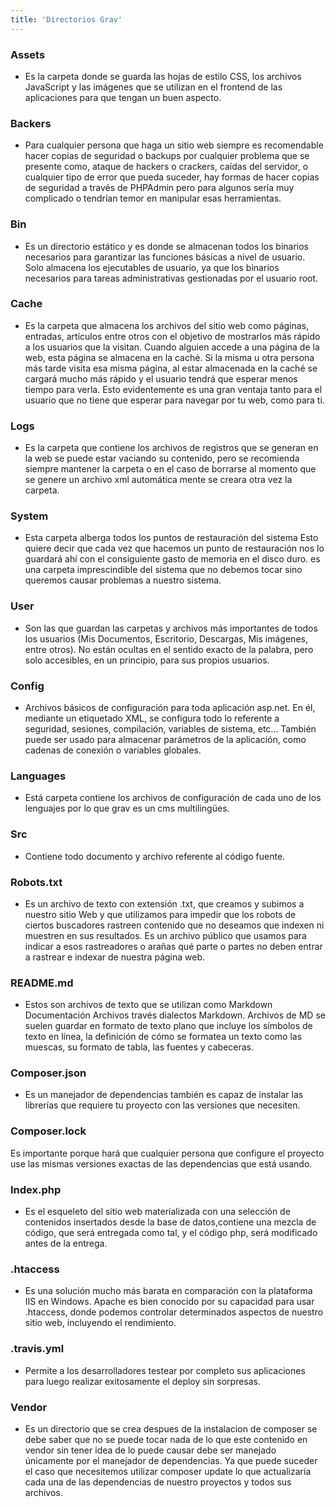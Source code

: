 ```yaml
---
title: 'Directorios Grav'
---
```


###   Assets
*  Es la carpeta donde se guarda  las hojas de estilo CSS, los archivos JavaScript y las imágenes que se utilizan en el frontend de las aplicaciones para que tengan un buen aspecto.
### Backers
*  Para cualquier persona que haga un sitio web siempre es recomendable hacer copias de seguridad o backups por cualquier problema que se presente como, ataque de hackers o crackers, caídas del servidor, o cualquier tipo de error que pueda suceder, hay formas de hacer copias de seguridad a través de PHPAdmin pero para algunos sería muy complicado o tendrían temor en manipular esas herramientas.
### Bin
*  Es un directorio estático y es donde se almacenan todos los binarios necesarios para garantizar las funciones básicas a nivel de usuario. Solo almacena los ejecutables de usuario, ya que los binarios necesarios para tareas administrativas gestionadas por el usuario root.
### Cache 
* Es la carpeta que almacena los archivos del sitio web como páginas, entradas, artículos entre otros con el objetivo de mostrarlos más rápido a los usuarios que la visitan. Cuando alguien accede a una página de la web, esta página se almacena en la caché. Si la misma u otra persona más tarde visita esa misma página, al estar almacenada en la caché se cargará mucho más rápido y el usuario tendrá que esperar menos tiempo para verla. Esto evidentemente es una gran ventaja tanto para el usuario que no tiene que esperar para navegar por tu web, como para ti.
### Logs
*  Es la carpeta que contiene los archivos de registros que se generan en la web se puede estar vaciando su contenido, pero se recomienda siempre mantener la carpeta o en el caso de borrarse al momento que se genere un archivo xml automática mente se creara otra vez la carpeta.
### System
*  Esta carpeta alberga todos los puntos de restauración del sistema Esto quiere decir que cada vez que hacemos un punto de restauración nos lo guardará ahí con el consiguiente gasto de memoria en el disco duro. es una carpeta imprescindible del sistema que no debemos tocar sino queremos causar problemas a nuestro sistema.
###  User 
*  Son las que guardan las carpetas y archivos más importantes de todos los usuarios (Mis Documentos, Escritorio, Descargas, Mis imágenes, entre otros). No están ocultas en el sentido exacto de la palabra, pero solo accesibles, en un principio, para sus propios usuarios.
### Config
*  Archivos básicos de configuración para toda aplicación asp.net. En él, mediante un etiquetado XML, se configura todo lo referente a seguridad, sesiones, compilación, variables de sistema, etc... También puede ser usado para almacenar parámetros de la aplicación, como cadenas de conexión o variables globales.
### Languages
 *  Está carpeta contiene los archivos de configuración de cada uno de los lenguajes por lo que grav es un cms multilingües.
### Src
*  Contiene todo documento y archivo referente al código fuente.
### Robots.txt 
*   Es un archivo de texto con extensión .txt, que creamos y subimos a nuestro sitio Web y que utilizamos para impedir que los robots de ciertos buscadores rastreen contenido que no deseamos que indexen ni muestren en sus resultados. Es un archivo público que usamos para indicar a esos rastreadores o arañas qué parte o partes no deben entrar a rastrear e indexar de nuestra página web.
### README.md
*  Estos son archivos de texto que se utilizan como Markdown Documentación Archivos través dialectos Markdown. Archivos de MD se suelen guardar en formato    de texto plano que incluye los símbolos de texto en línea, la definición de cómo se formatea un texto como las muescas, su formato de tabla, las fuentes y       cabeceras.
### Composer.json 
*  Es un manejador de dependencias también es capaz de instalar las librerías que requiere tu proyecto con las versiones que necesiten.
### Composer.lock
   Es importante porque hará que cualquier persona que configure el proyecto use las mismas versiones exactas de las dependencias que está usando.
### Index.php 
*  Es el esqueleto del sitio web materializada con una selección de contenidos insertados desde la base de datos,contiene una mezcla de código, que será entregada como tal, y el código php, será modificado antes de la entrega.
### .htaccess 
* Es una solución mucho más barata en comparación con la plataforma IIS en Windows. Apache es bien conocido por su capacidad para usar .htaccess, donde podemos controlar determinados aspectos de nuestro sitio web, incluyendo el rendimiento.
### .travis.yml
*  Permite a los desarrolladores testear por completo sus aplicaciones para luego realizar exitosamente el deploy sin sorpresas.
### Vendor
*  Es un directorio que se crea despues de la instalacion de composer se debe saber que no se puede tocar nada de lo que este contenido en vendor sin tener idea de lo puede causar debe ser manejado únicamente por el manejador de dependencias. Ya que puede suceder el caso que necesitemos utilizar composer update lo que actualizaría cada una de las dependencias de nuestro proyectos y todos sus archivos.